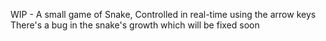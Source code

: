 WIP - A small game of Snake, Controlled in real-time using the arrow keys
There's a bug in the snake's growth which will be fixed soon
